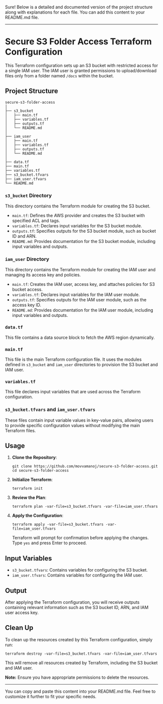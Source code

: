Sure! Below is a detailed and documented version of the project structure along with explanations for each file. You can add this content to your README.md file.

---

# Secure S3 Folder Access Terraform Configuration

This Terraform configuration sets up an S3 bucket with restricted access for a single IAM user. The IAM user is granted permissions to upload/download files only from a folder named `/docs` within the bucket.

## Project Structure

```
secure-s3-folder-access
│
├── s3_bucket
│   ├── main.tf
│   ├── variables.tf
│   ├── outputs.tf
│   └── README.md
│
├── iam_user
│   ├── main.tf
│   ├── variables.tf
│   ├── outputs.tf
│   └── README.md
│
├── data.tf
├── main.tf
├── variables.tf
├── s3_bucket.tfvars
├── iam_user.tfvars
└── README.md
```

### `s3_bucket` Directory
This directory contains the Terraform module for creating the S3 bucket.

- `main.tf`: Defines the AWS provider and creates the S3 bucket with specified ACL and tags.
- `variables.tf`: Declares input variables for the S3 bucket module.
- `outputs.tf`: Specifies outputs for the S3 bucket module, such as bucket ID and ARN.
- `README.md`: Provides documentation for the S3 bucket module, including input variables and outputs.

### `iam_user` Directory
This directory contains the Terraform module for creating the IAM user and managing its access key and policies.

- `main.tf`: Creates the IAM user, access key, and attaches policies for S3 bucket access.
- `variables.tf`: Declares input variables for the IAM user module.
- `outputs.tf`: Specifies outputs for the IAM user module, such as the access key ID.
- `README.md`: Provides documentation for the IAM user module, including input variables and outputs.

### `data.tf`
This file contains a data source block to fetch the AWS region dynamically.

### `main.tf`
This file is the main Terraform configuration file. It uses the modules defined in `s3_bucket` and `iam_user` directories to provision the S3 bucket and IAM user.

### `variables.tf`
This file declares input variables that are used across the Terraform configuration.

### `s3_bucket.tfvars` and `iam_user.tfvars`
These files contain input variable values in key-value pairs, allowing users to provide specific configuration values without modifying the main Terraform files.

## Usage

1. **Clone the Repository**: 
   ```
   git clone https://github.com/movvamanoj/secure-s3-folder-access.git
   cd secure-s3-folder-access
   ```

2. **Initialize Terraform**: 
   ```
   terraform init
   ```

3. **Review the Plan**: 
   ```
   terraform plan -var-file=s3_bucket.tfvars -var-file=iam_user.tfvars
   ```

4. **Apply the Configuration**: 
   ```
   terraform apply -var-file=s3_bucket.tfvars -var-file=iam_user.tfvars
   ```

   Terraform will prompt for confirmation before applying the changes. Type `yes` and press Enter to proceed.

## Input Variables

- `s3_bucket.tfvars`: Contains variables for configuring the S3 bucket.
- `iam_user.tfvars`: Contains variables for configuring the IAM user.

## Output

After applying the Terraform configuration, you will receive outputs containing relevant information such as the S3 bucket ID, ARN, and IAM user access key.

## Clean Up

To clean up the resources created by this Terraform configuration, simply run:
   ```
   terraform destroy -var-file=s3_bucket.tfvars -var-file=iam_user.tfvars
   ```

   This will remove all resources created by Terraform, including the S3 bucket and IAM user.

**Note:** Ensure you have appropriate permissions to delete the resources.

---

You can copy and paste this content into your README.md file. Feel free to customize it further to fit your specific needs.